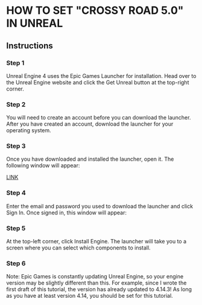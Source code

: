 # HOW TO SET "CROSSY ROAD 5.0" IN UNREAL

## Instructions

### Step 1

Unreal Engine 4 uses the Epic Games Launcher for installation.
Head over to the Unreal Engine website and click the Get Unreal
button at the top-right corner.

### Step 2

You will need to create an account before you can download the
launcher. After you have created an account, download the launcher
for your operating system.

### Step 3

Once you have downloaded and installed the launcher, open it. The
following window will appear:

[LINK](https://koenig-media.raywenderlich.com/uploads/2016/12/00.png)

### Step 4

Enter the email and password you used to download the launcher and click
Sign In. Once signed in, this window will appear:

### Step 5

At the top-left corner, click Install Engine. The launcher will take you 
to a screen where you can select which components to install.

### Step 6

Note: Epic Games is constantly updating Unreal Engine, so your engine
version may be slightly different than this. For example, since I wrote
the first draft of this tutorial, the version has already updated to 4.14.3!
As long as you have at least version 4.14, you should be set for this tutorial.
